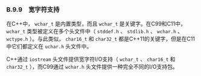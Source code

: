 ### B.9.9　宽字符支持

在C++中， `wchar_t` 是内置类型，而且 `wchar_t` 是关键字。在C99和C11中， `wchar_t` 类型被定义在多个头文件中（ `stddef.h` 、 `stdlib.h` 、 `wchar.h` 、 `wctype.h` ）。与此类似， `char16_t` 和 `char32_t` 都是C++11的关键字，但是在C11中它们都定义在 `uchar.h` 头文件中。

C++通过 `iostream` 头文件提供宽字符I/O支持（ `wchar_t` 、 `char16_t` 和 `char32_t` ），而C99通过 `wchar.h` 头文件提供一种完全不同的I/O支持包。

